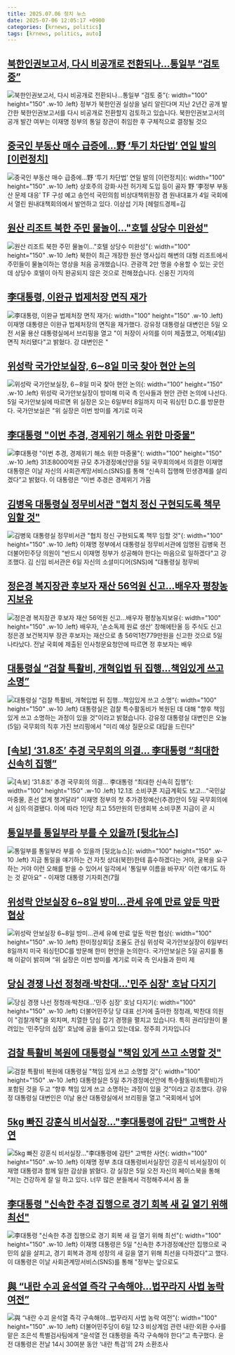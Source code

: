 ```yaml
---
title: 2025.07.06 정치 뉴스
date: 2025-07-06 12:05:17 +0900
categories: [krnews, politics]
tags: [krnews, politics, auto]
---
```

## [북한인권보고서, 다시 비공개로 전환되나…통일부 “검토 중”](https://n.news.naver.com/mnews/article/056/0011983577)

![북한인권보고서, 다시 비공개로 전환되나…통일부 “검토 중”](https://mimgnews.pstatic.net/image/origin/056/2025/07/06/11983577.jpg?type=nf220_150){: width="100" height="150" .w-10 .left}
정부가 북한인권 실상을 널리 알린다며 지난 2년간 공개 발간한 북한인권보고서를 다시 비공개로 전환할지 검토하고 있습니다. 북한인권보고서의 공개 발간 여부는 이재명 정부의 통일 장관이 취임한 후 구체적으로 결정될 것으

## [중국인 부동산 매수 급증에…野 ‘투기 차단법’ 연일 발의 [이런정치]](https://n.news.naver.com/mnews/article/016/0002495227)

![중국인 부동산 매수 급증에…野 ‘투기 차단법’ 연일 발의 [이런정치]](https://mimgnews.pstatic.net/image/origin/016/2025/07/06/2495227.jpg?type=nf220_150){: width="100" height="150" .w-10 .left}
상호주의 강화·사전 허가제 도입 등이 골자 野 ‘李정부 부동산 문제 대응’ TF 구성 예고 송언석 국민의힘 비상대책위원장 겸 원내대표가 4일 국회에서 열린 원내대책회의에서 발언하고 있다. 이상섭 기자 [헤럴드경제=김

## [원산 리조트 북한 주민 물놀이..."호텔 상당수 미완성"](https://n.news.naver.com/mnews/article/052/0002214765)

![원산 리조트 북한 주민 물놀이..."호텔 상당수 미완성"](https://mimgnews.pstatic.net/image/origin/052/2025/07/05/2214765.jpg?type=nf220_150){: width="100" height="150" .w-10 .left}
북한이 최근 개장한 원산 명사십리 해변의 대형 리조트에서 주민들이 물놀이하는 영상을 처음 공개했습니다. 관광객 2만 명을 수용할 수 있는 곳인데 상당수 호텔이 아직 완공되지 않은 것으로 전해졌습니다. 신웅진 기자의

## [李대통령, 이완규 법제처장 면직 재가](https://n.news.naver.com/mnews/article/421/0008352179)

![李대통령, 이완규 법제처장 면직 재가](https://mimgnews.pstatic.net/image/origin/421/2025/07/05/8352179.jpg?type=nf220_150){: width="100" height="150" .w-10 .left}
이재명 대통령은 이완규 법제처장의 면직을 재가했다. 강유정 대통령실 대변인은 5일 오전 서울 용산 대통령실에서 브리핑을 열고 "이 처장이 사의를 이미 제출했고, 어제(4일) 면직 처리됐다"고 밝혔다. 강 대변인은 "

## [위성락 국가안보실장, 6∼8일 미국 찾아 현안 논의](https://n.news.naver.com/mnews/article/421/0008352384)

![위성락 국가안보실장, 6∼8일 미국 찾아 현안 논의](https://mimgnews.pstatic.net/image/origin/421/2025/07/05/8352384.jpg?type=nf220_150){: width="100" height="150" .w-10 .left}
위성락 국가안보실장이 방미해 미국 측 인사들과 현안 관련 논의에 나선다. 5일 국가안보실에 따르면 위 실장은 오는 6일부터 8일까지 미국 워싱턴 D.C.를 방문한다. 국가안보실은 "위 실장은 이번 방미를 계기로 미국

## [李대통령 "이번 추경, 경제위기 해소 위한 마중물"](https://n.news.naver.com/mnews/article/018/0006057929)

![李대통령 "이번 추경, 경제위기 해소 위한 마중물"](https://mimgnews.pstatic.net/image/origin/018/2025/07/05/6057929.jpg?type=nf220_150){: width="100" height="150" .w-10 .left}
31조8000억원 규모 추가경정예산안을 5일 국무회의에서 의결한 이재명 대통령은 이날 자신의 사회관계망서비스(SNS)를 통해 “신속히 집행해 민생경제를 살리겠다”고 밝혔다. 이 대통령은 “이번 추경은 경제위기 가뭄

## [김병욱 대통령실 정무비서관 "협치 정신 구현되도록 책무 임할 것"](https://n.news.naver.com/mnews/article/008/0005217519)

![김병욱 대통령실 정무비서관 "협치 정신 구현되도록 책무 임할 것"](https://mimgnews.pstatic.net/image/origin/008/2025/07/06/5217519.jpg?type=nf220_150){: width="100" height="150" .w-10 .left}
이재명 정부에서 대통령실 정무비서관에 임명된 김병욱 전 더불어민주당 의원이 "반드시 이재명 정부가 성공해야 한다는 마음으로 일하겠다"고 강조했다. 김 신임 비서관은 6일 자신의 소셜미디어(SNS)에 "대통령실 정무비

## [정은경 복지장관 후보자 재산 56억원 신고…배우자 평창농지보유](https://n.news.naver.com/mnews/article/001/0015489794)

![정은경 복지장관 후보자 재산 56억원 신고…배우자 평창농지보유](https://mimgnews.pstatic.net/image/origin/001/2025/07/05/15489794.jpg?type=nf220_150){: width="100" height="150" .w-10 .left}
배우자, '손소독제 원료 생산' 창해에탄올 등 주식도 신고 정은경 보건복지부 장관 후보자는 재산으로 총 56억1천779만원을 신고한 것으로 5일 나타났다. 전날 국회에 제출된 인사청문요청안에 따르면 정 후보자는 배우

## [대통령실 “검찰 특활비, 개혁입법 뒤 집행…책임있게 쓰고 소명”](https://n.news.naver.com/mnews/article/449/0000313896)

![대통령실 “검찰 특활비, 개혁입법 뒤 집행…책임있게 쓰고 소명”](https://mimgnews.pstatic.net/image/origin/449/2025/07/05/313896.jpg?type=nf220_150){: width="100" height="150" .w-10 .left}
대통령실은 검찰 특수활동비가 복원된 데 대해 "향후 책임있게 쓰고 소명하는 과정이 있을 것"이라고 밝혔습니다. 강유정 대통령실 대변인은 오늘(5일) 국무회의 직후 가진 브리핑에서 "미리 예상 질문으로 대답을 드린다"

## [[속보] ‘31.8조’ 추경 국무회의 의결… 李대통령 “최대한 신속히 집행”](https://n.news.naver.com/mnews/article/029/0002966154)

![[속보] ‘31.8조’ 추경 국무회의 의결… 李대통령 “최대한 신속히 집행”](https://mimgnews.pstatic.net/image/origin/029/2025/07/05/2966154.jpg?type=nf220_150){: width="100" height="150" .w-10 .left}
12.1조 소비쿠폰 지급계획도 보고…“국민삶 마중물, 혼선 없게 챙겨달라” 이재명 정부의 첫 추가경정예산(추경)안이 5일 국무회의에서 심의·의결됐다. 이에 따라 1인당 최고 55만원의 민생회복 소비쿠폰 지급이 곧 시

## [통일부를 통일부라 부를 수 있을까 [뒷北뉴스]](https://n.news.naver.com/mnews/article/056/0011983350)

![통일부를 통일부라 부를 수 있을까 [뒷北뉴스]](https://mimgnews.pstatic.net/image/origin/056/2025/07/05/11983350.jpg?type=nf220_150){: width="100" height="150" .w-10 .left}
지금 통일을 얘기하는 건 자칫 상대(북한)한테 흡수하겠다는 거야, 굴복을 요구하는 거야 이런 오해를 받을 수 있어서 일각에서 '통일부 이름을 바꾸자' 이런 얘기도 하는 것 같아요" - 이재명 대통령 기자회견(7월

## [위성락 안보실장 6~8일 방미…관세 유예 만료 앞둔 막판 협상](https://n.news.naver.com/mnews/article/022/0004049145)

![위성락 안보실장 6~8일 방미…관세 유예 만료 앞둔 막판 협상](https://mimgnews.pstatic.net/image/origin/022/2025/07/05/4049145.jpg?type=nf220_150){: width="100" height="150" .w-10 .left}
한미정상회담 조율도 관심 위성락 국가안보실장이 6일부터 8일까지 미국 워싱턴DC를 방문해 한미 현안을 논의한다. 국가안보실은 5일 공지를 통해 이같이 밝히며 “위 실장은 이번 방미를 계기로 미국 측 인사들과 한미 제

## [당심 경쟁 나선 정청래·박찬대…'민주 심장' 호남 다지기](https://n.news.naver.com/mnews/article/422/0000756435)

![당심 경쟁 나선 정청래·박찬대…'민주 심장' 호남 다지기](https://mimgnews.pstatic.net/image/origin/422/2025/07/05/756435.jpg?type=nf220_150){: width="100" height="150" .w-10 .left}
더불어민주당 당 대표 선거에 출마한 정청래, 박찬대 의원이 "검찰개혁"을 외치며, 치열한 당심 잡기 경쟁을 펼치고 있습니다. 특히 권리당원이 몰려있는 '민주당의 심장' 호남에 공을 들이고 있는데요. 정주희 기자입니다

## [검찰 특활비 복원에 대통령실 "책임 있게 쓰고 소명할 것"](https://n.news.naver.com/mnews/article/011/0004505428)

![검찰 특활비 복원에 대통령실 "책임 있게 쓰고 소명할 것"](https://mimgnews.pstatic.net/image/origin/011/2025/07/05/4505428.jpg?type=nf220_150){: width="100" height="150" .w-10 .left}
대통령실은 5일 추가경정예산안에 특수활동비(특활비)가 포함된 것을 두고 “향후 책임 있게 쓰고 소명하는 과정이 있을 것”이라고 강조했다. 강유정 대통령실 대변인은 이날 용산 대통령실에서 브리핑을 열고 “국회에서 넘어

## [5kg 빠진 강훈식 비서실장…"李대통령에 감탄" 고백한 사연](https://n.news.naver.com/mnews/article/015/0005153927)

![5kg 빠진 강훈식 비서실장…"李대통령에 감탄" 고백한 사연](https://mimgnews.pstatic.net/image/origin/015/2025/07/05/5153927.jpg?type=nf220_150){: width="100" height="150" .w-10 .left}
이재명 정부 초대 대통령비서실장인 강훈식 비서실장이 이재명 대통령과 함께 일한 감상을 밝혔다. 강 실장은 5일 오전 자신의 페이스북을 통해 "저는 건강하게 잘 일 하고 있다. 너무 많은 분들께서 걱정해주셔서 몸 둘

## [李대통령 "신속한 추경 집행으로 경기 회복 새 길 열기 위해 최선"](https://n.news.naver.com/mnews/article/014/0005372835)

![李대통령 "신속한 추경 집행으로 경기 회복 새 길 열기 위해 최선"](https://mimgnews.pstatic.net/image/origin/014/2025/07/05/5372835.jpg?type=nf220_150){: width="100" height="150" .w-10 .left}
이재명 대통령은 5일 "신속한 추가경정예산안 집행으로 국민의 삶을 살피고, 경기 회복과 경제 성장의 새 길을 열기 위해 최선을 다하겠다"고 했다. 이 대통령은 이날 사회관계망서비스(SNS)를 통해 "정부는 앞으로도

## [與 “내란 수괴 윤석열 즉각 구속해야…법꾸라지 사법 농락 여전”](https://n.news.naver.com/mnews/article/020/0003646008)

![與 “내란 수괴 윤석열 즉각 구속해야…법꾸라지 사법 농락 여전”](https://mimgnews.pstatic.net/image/origin/020/2025/07/06/3646008.jpg?type=nf220_150){: width="100" height="150" .w-10 .left}
더불어민주당이 6일 12·3 비상계엄 관련 내란·외환 수사를 맡은 조은석 특별검사팀에게 “윤석열 전 대통령을 즉각 구속해야 한다”고 촉구했다. 윤 전 대통령은 전날 14시 30여분 동안 ‘내란 특검’의 2차 소환조사


